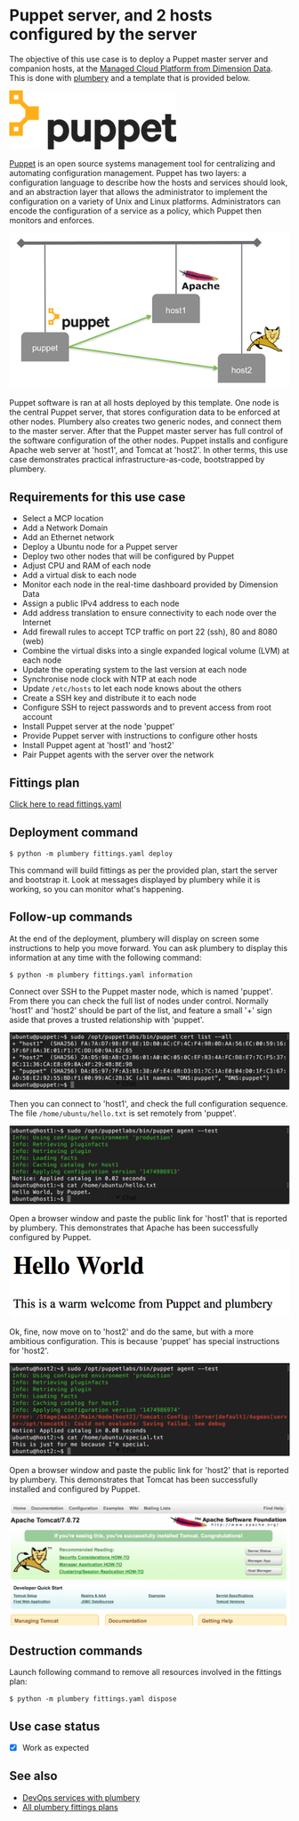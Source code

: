 # Puppet server, and 2 hosts configured by the server

The objective of this use case is to deploy a Puppet master server and companion hosts, at the [Managed Cloud Platform from Dimension Data](http://cloud.dimensiondata.com/eu/en/).
This is done with [plumbery](https://developer.dimensiondata.com/display/PLUM/Plumbery) and a template that is provided below.

![puppet](icon.png)

[Puppet](https://puppet.com/) is an open source systems management tool for centralizing and automating configuration management.
Puppet has two layers: a configuration language to describe how the hosts and services should look, and an abstraction layer that allows the administrator to implement the configuration on a variety of Unix and Linux platforms. Administrators can encode the configuration of a service as a policy, which Puppet then monitors and enforces.

![architecture](architecture.png)

Puppet software is ran at all hosts deployed by this template. One node is the central Puppet server, that stores configuration data
to be enforced at other nodes. Plumbery also creates two generic nodes, and connect them to the master server.
After that the Puppet master server has full control of the software configuration of the other nodes.
Puppet installs and configure Apache web server at 'host1', and Tomcat at 'host2'.
In other terms, this use case demonstrates practical infrastructure-as-code, bootstrapped by plumbery.

## Requirements for this use case

* Select a MCP location
* Add a Network Domain
* Add an Ethernet network
* Deploy a Ubuntu node for a Puppet server
* Deploy two other nodes that will be configured by Puppet
* Adjust CPU and RAM of each node
* Add a virtual disk to each node
* Monitor each node in the real-time dashboard provided by Dimension Data
* Assign a public IPv4 address to each node
* Add address translation to ensure connectivity to each node over the Internet
* Add firewall rules to accept TCP traffic on port 22 (ssh), 80 and 8080 (web)
* Combine the virtual disks into a single expanded logical volume (LVM) at each node
* Update the operating system to the last version at each node
* Synchronise node clock with NTP at each node
* Update `/etc/hosts` to let each node knows about the others
* Create a SSH key and distribute it to each node
* Configure SSH to reject passwords and to prevent access from root account
* Install Puppet server at the node 'puppet'
* Provide Puppet server with instructions to configure other hosts
* Install Puppet agent at 'host1' and 'host2'
* Pair Puppet agents with the server over the network

## Fittings plan

[Click here to read fittings.yaml](fittings.yaml)

## Deployment command

    $ python -m plumbery fittings.yaml deploy

This command will build fittings as per the provided plan, start the server
and bootstrap it. Look at messages displayed by plumbery while it is
working, so you can monitor what's happening.

## Follow-up commands

At the end of the deployment, plumbery will display on screen some instructions
to help you move forward. You can ask plumbery to display this information
at any time with the following command:

    $ python -m plumbery fittings.yaml information

Connect over SSH to the Puppet master node, which is named 'puppet'. From there
you can check the full list of nodes under control. Normally 'host1' and 'host2'
should be part of the list, and feature a small '+' sign aside that proves a trusted
relationship with 'puppet'.

![puppet shell](puppet.png)

Then you can connect to 'host1', and check the full configuration sequence.
The file `/home/ubuntu/hello.txt` is set remotely from 'puppet'.

![host1 shell](host1.png)

Open a browser window and paste the public link for 'host1' that is reported by plumbery.
This demonstrates that Apache has been successfully configured by Puppet.

![apache](apache.png)

Ok, fine, now move on to 'host2' and do the same, but with a more ambitious configuration.
This is because 'puppet' has special instructions for 'host2'.

![host2 shell](host2.png)

Open a browser window and paste the public link for 'host2' that is reported by plumbery.
This demonstrates that Tomcat has been successfully installed and configured by Puppet.

![tomcat](tomcat.png)

## Destruction commands

Launch following command to remove all resources involved in the fittings plan:

    $ python -m plumbery fittings.yaml dispose

## Use case status

- [X] Work as expected

## See also

- [DevOps services with plumbery](../)
- [All plumbery fittings plans](../../)

